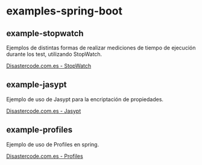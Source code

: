 # examples-spring-boot

## example-stopwatch 
Ejemplos de distintas formas de realizar mediciones de tiempo de ejecución durante los test, utilizando StopWatch.

[Disastercode.com.es - StopWatch](http://disastercode.com.es/?p=2338)

## example-jasypt 
Ejemplo de uso de Jasypt para la encriptación de propiedades.

[Disastercode.com.es - Jasypt](http://disastercode.com.es/?p=2348)

## example-profiles 
Ejemplo de uso de Profiles en spring.

[Disastercode.com.es - Profiles](http://disastercode.com.es/?p=2357)
